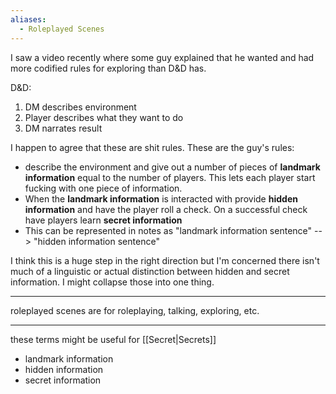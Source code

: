 ```yaml
---
aliases:
  - Roleplayed Scenes
---
```

I saw a video recently where some guy explained that he wanted and had more codified rules for exploring than D&D has.

D&D:
1. DM describes environment
2. Player describes what they want to do
3. DM narrates result

I happen to agree that these are shit rules. These are the guy's rules:
- describe the environment and give out a number of pieces of **landmark information** equal to the number of players. This lets each player start fucking with one piece of information.
- When the **landmark information** is interacted with provide **hidden information** and have the player roll a check. On a successful check have players learn **secret information**
- This can be represented in notes as "landmark information sentence" --> "hidden information sentence"

I think this is a huge step in the right direction but I'm concerned there isn't much of a linguistic or actual distinction between hidden and secret information. I might collapse those into one thing.

---

roleplayed scenes are for roleplaying, talking, exploring, etc.

---

these terms might be useful for [[Secret|Secrets]]
- landmark information
- hidden information
- secret information